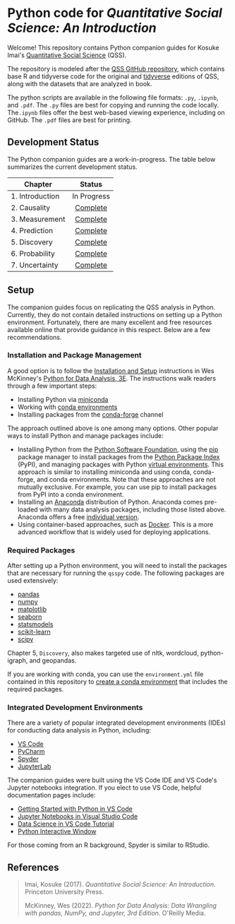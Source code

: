 # Python code for *Quantitative Social Science: An Introduction*

Welcome! This repository contains Python companion guides for Kosuke Imai's [Quantitative Social Science](https://press.princeton.edu/books/paperback/9780691175461/quantitative-social-science) (QSS). 

The repository is modeled after the [QSS GitHub repository](https://github.com/kosukeimai/qss), which contains base R and tidyverse code for the original and [tidyverse](https://press.princeton.edu/books/hardcover/9780691222271/quantitative-social-science) editions of QSS, along with the datasets that are analyzed in book. 

The python scripts are available in the following file formats: `.py`, `.ipynb`, and `.pdf`. The `.py` files are best for copying and running the code locally. The`.ipynb` files offer the best web-based viewing experience, including on GitHub. The `.pdf` files are best for printing. 

## Development Status

The Python companion guides are a work-in-progress. The table below summarizes the current development status. 

| Chapter | Status |
| --- |:---:|
| 1. Introduction | In Progress |
| 2. Causality | [Complete](https://github.com/jeffallen13/qsspy/tree/main/CAUSALITY) |
| 3. Measurement | [Complete](https://github.com/jeffallen13/qsspy/tree/main/MEASUREMENT) |
| 4. Prediction| [Complete](https://github.com/jeffallen13/qsspy/tree/main/PREDICTION) |
| 5. Discovery | [Complete](https://github.com/jeffallen13/qsspy/tree/main/DISCOVERY) |
| 6. Probability | [Complete](https://github.com/jeffallen13/qsspy/tree/main/PROBABILITY) |
| 7. Uncertainty| [Complete](https://github.com/jeffallen13/qsspy/tree/main/UNCERTAINTY) |

## Setup

The companion guides focus on replicating the QSS analysis in Python. Currently, they do not contain detailed instructions on setting up a Python environment. Fortunately, there are many excellent and free resources available online that provide guidance in this respect. Below are a few recommendations.

### Installation and Package Management

A good option is to follow the [Installation and Setup](https://wesmckinney.com/book/preliminaries#installation_and_setup) instructions in Wes McKinney's [Python for Data Analysis, 3E](https://wesmckinney.com/book/). The instructions walk readers through a few important steps: 

- Installing Python via [miniconda](https://docs.conda.io/projects/miniconda/en/latest/) 
- Working with [conda environments](https://conda.io/projects/conda/en/latest/user-guide/index.html)
- Installing packages from the [conda-forge](https://conda-forge.org/) channel

The approach outlined above is one among many options. Other popular ways to install Python and manage packages include: 

- Installing Python from the [Python Software Foundation](https://www.python.org/downloads/), using the [pip](https://pip.pypa.io/en/stable/) package manager to install packages from the [Python Package Index](https://pypi.org/) (PyPI), and managing packages with Python [virtual environments](https://docs.python.org/3/tutorial/venv.html). This approach is similar to installing miniconda and using conda, conda-forge, and conda environments. Note that these approaches are not mutually exclusive. For example, you can use pip to install packages from PyPI into a conda environment.
- Installing an [Anaconda](https://www.anaconda.com/) distribution of Python. Anaconda comes pre-loaded with many data analysis packages, including those listed above. Anaconda offers a free [individual version](https://www.anaconda.com/pricing/individuals/). 
- Using container-based approaches, such as [Docker](https://www.docker.com/). This is a more advanced workflow that is widely used for deploying applications. 

### Required Packages

After setting up a Python environment, you will need to install the packages that are necessary for running the `qsspy` code. The following packages are used extensively:

- [pandas](https://pandas.pydata.org/)
- [numpy](https://numpy.org/) 
- [matplotlib](https://matplotlib.org/)
- [seaborn](https://seaborn.pydata.org/)
- [statsmodels](https://www.statsmodels.org/stable/index.html)
- [scikit-learn](https://scikit-learn.org/stable/)
- [scipy](https://www.scipy.org/)

Chapter 5, `Discovery`, also makes targeted use of nltk, wordcloud, python-igraph, and geopandas. 

If you are working with conda, you can use the `environment.yml` file contained in this repository to [create a conda environment](https://conda.io/projects/conda/en/latest/user-guide/tasks/manage-environments.html#creating-an-environment-from-an-environment-yml-file) that includes the required packages. 

### Integrated Development Environments

There are a variety of popular integrated development environments (IDEs) for conducting data analysis in Python, including:

- [VS Code](https://code.visualstudio.com/)
- [PyCharm](https://www.jetbrains.com/pycharm/)
- [Spyder](https://www.spyder-ide.org/) 
- [JupyterLab](https://jupyterlab.readthedocs.io/en/stable/)

The companion guides were built using the VS Code IDE and VS Code's Jupyter notebooks integration. If you elect to use VS Code, helpful documentation pages include:

- [Getting Started with Python in VS Code](https://code.visualstudio.com/docs/python/python-tutorial)
- [Jupyter Notebooks in Visual Studio Code](https://code.visualstudio.com/docs/datascience/jupyter-notebooks)
- [Data Science in VS Code Tutorial](https://code.visualstudio.com/docs/datascience/data-science-tutorial)
- [Python Interactive Window](https://code.visualstudio.com/docs/python/jupyter-support-py)

For those coming from an R background, Spyder is similar to RStudio.

## References

>Imai, Kosuke (2017). *Quantitative Social Science: An Introduction.* Princeton University Press. 
>
>McKinney, Wes (2022). *Python for Data Analysis: Data Wrangling with pandas, NumPy, and Jupyter, 3rd Edition.* O'Reilly Media.